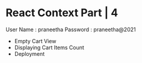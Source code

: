 # React Context Part | 4

User Name : praneetha
Password : praneetha@2021

- Empty Cart View
- Displaying Cart Items Count
- Deployment

